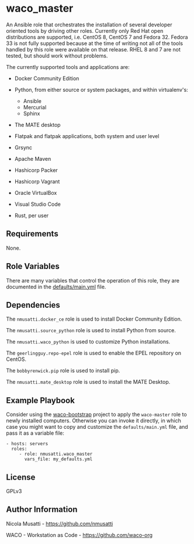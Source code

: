 waco_master
===========

An Ansible role that orchestrates the installation of several developer oriented tools by driving
other roles. Currently only Red Hat open distributions are supported, i.e. CentOS 8, CentOS 7 and
Fedora 32. Fedora 33 is not fully supported because at the time of writing not all of the tools
handled by this role were available on that release. RHEL 8 and 7 are not tested, but should work
without problems.

The currently supported tools and applications are:

- Docker Community Edition
- Python, from either source or system packages, and within virtualenv's:

    + Ansible
    + Mercurial
    + Sphinx

- The MATE desktop
- Flatpak and flatpak applications, both system and user level
- Grsync
- Apache Maven
- Hashicorp Packer
- Hashicorp Vagrant
- Oracle VirtualBox
- Visual Studio Code
- Rust, per user

Requirements
------------

None.

Role Variables
--------------

There are many variables that control the operation of this role, they are documented in the
[defaults/main.yml](https:defaults/main.yml) file.

Dependencies
------------

The `nmusatti.docker_ce` role is used to install Docker Community Edition.

The `nmusatti.source_python` role is used to install Python from source.

The `nmusatti.waco_python` is used to customize Python installations.

The `geerlingguy.repo-epel` role is used to enable the EPEL repository on CentOS.

The `bobbyrenwick.pip` role is used to install pip.

The `nmusatti.mate_desktop` role is used to install the MATE Desktop.

Example Playbook
----------------

Consider using the [waco-bootstrap](https://github.com/waco-org/waco-bootstrap.git) project to apply
the `waco-master` role to newly installed computers. Otherwise you can invoke it directly, in
which case you might want to copy and customize the `defaults/main.yml` file, and pass it as a
variable file:

    - hosts: servers
      roles:
         - role: nmusatti.waco_master
           vars_file: my_defaults.yml

License
-------

GPLv3

Author Information
------------------

Nicola Musatti - <https://github.com/nmusatti>

WACO - Workstation as Code - <https://github.com/waco-org>
